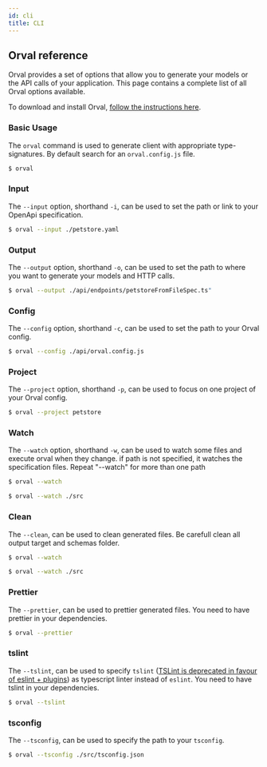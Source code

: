 ```yaml
---
id: cli
title: CLI
---
```


## Orval reference

Orval provides a set of options that allow you to generate your models or the API calls of your application. This page contains a complete list of all Orval options available.

To download and install Orval, [follow the instructions here](../installation).

### Basic Usage

The `orval` command is used to generate client with appropriate type-signatures. By default search for an `orval.config.js` file.

```bash
$ orval
```

### Input

The `--input` option, shorthand `-i`, can be used to set the path or link to your OpenApi specification.

```bash
$ orval --input ./petstore.yaml
```

### Output

The `--output` option, shorthand `-o`, can be used to set the path to where you want to generate your models and HTTP calls.

```bash
$ orval --output ./api/endpoints/petstoreFromFileSpec.ts"
```

### Config

The `--config` option, shorthand `-c`, can be used to set the path to your Orval config.

```bash
$ orval --config ./api/orval.config.js
```

### Project

The `--project` option, shorthand `-p`, can be used to focus on one project of your Orval config.

```bash
$ orval --project petstore
```

### Watch

The `--watch` option, shorthand `-w`, can be used to watch some files and execute orval when they change. if path is not specified, it watches the specification files. Repeat "--watch" for more than one path

```bash
$ orval --watch
```

```bash
$ orval --watch ./src
```

### Clean

The `--clean`, can be used to clean generated files. Be carefull clean all output target and schemas folder.

```bash
$ orval --watch
```

```bash
$ orval --watch ./src
```

### Prettier

The `--prettier`, can be used to prettier generated files. You need to have prettier in your dependencies.

```bash
$ orval --prettier
```

### tslint

The `--tslint`, can be used to specify `tslint` ([TSLint is deprecated in favour of eslint + plugins](https://github.com/palantir/tslint#tslint)) as typescript linter instead of `eslint`. You need to have tslint in your dependencies.

```bash
$ orval --tslint
```

### tsconfig

The `--tsconfig`, can be used to specify the path to your `tsconfig`.

```bash
$ orval --tsconfig ./src/tsconfig.json
```
